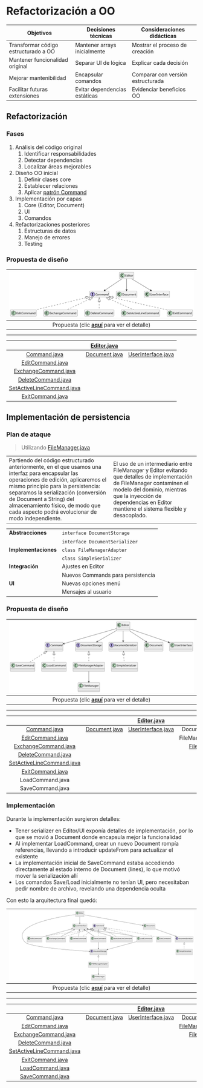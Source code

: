# Refactorización a OO

|Objetivos|Decisiones técnicas|Consideraciones didácticas|
|-|-|-|
|Transformar código estructurado a OO|Mantener arrays inicialmente|Mostrar el proceso de creación
|Mantener funcionalidad original|Separar UI de lógica|Explicar cada decisión
|Mejorar mantenibilidad|Encapsular comandos|Comparar con versión estructurada
|Facilitar futuras extensiones|Evitar dependencias estáticas|Evidenciar beneficios OO

## Refactorización

### Fases

1. Análisis del código original
   1. Identificar responsabilidades
   1. Detectar dependencias
   1. Localizar áreas mejorables
2. Diseño OO inicial
   1. Definir clases core
   1. Establecer relaciones
   1. Aplicar [patrón Command](https://en.wikipedia.org/wiki/Command_pattern)
3. Implementación por capas
   1. Core (Editor, Document)
   1. UI
   1. Comandos
4. Refactorizaciones posteriores
   1. Estructuras de datos
   1. Manejo de errores
   1. Testing

### Propuesta de diseño

<div align=center>

|![](/images/documents/vPRG2/DdC-Base.svg)|
|:-:|
|Propuesta (clic [**aquí**](DdC-Detallado.md) para ver el detalle)|

---

||[Editor.java](/src/vPRG2/Editor.java)||
|:-:|:-:|:-:|
|[Command.java](/src/vPRG2/Command.java)|[Document.java](/src/vPRG2/Document.java)|[UserInterface.java](/src/vPRG2/UserInterface.java)|
|[EditCommand.java](/src/vPRG2/EditCommand.java)
|[ExchangeCommand.java](/src/vPRG2/ExchangeCommand.java)
|[DeleteCommand.java](/src/vPRG2/DeleteCommand.java)
|[SetActiveLineCommand.java](/src/vPRG2/SetActiveLineCommand.java)
|[ExitCommand.java](/src/vPRG2/ExitCommand.java)

</div>

## Implementación de persistencia

### Plan de ataque

> Utilizando [FileManager.java](/src/vPRG2/FileManager.java)

|||
|-|-|
|Partiendo del código estructurado anteriormente, en el que usamos una interfaz para encapsular las operaciones de edición, aplicaremos el mismo principio para la persistencia: separamos la serialización (conversión de Document a String) del almacenamiento físico, de modo que cada aspecto podrá evolucionar de modo independiente.|El uso de un intermediario entre FileManager y Editor evitando que detalles de implementación de FileManager contaminen el modelo del dominio, mientras que la inyección de dependencias en Editor mantiene el sistema flexible y desacoplado.|

<div align=center>

|||
|-|-|
|**Abstracciones**|`interface DocumentStorage`|
||`interface DocumentSerializer`|
|**Implementaciones**|`class FileManagerAdapter`|
||`class SimpleSerializer`|
|**Integración**|Ajustes en Editor|
||Nuevos Commands para persistencia|
|**UI**|Nuevas opciones menú|
||Mensajes al usuario|

</div>

### Propuesta de diseño

<div align=center>

|![](/images/documents/vPRG2/DdC-Base-v2-Simplificado.svg)|
|:-:|
|Propuesta (clic [**aquí**](DdC-Detallado-v2.md) para ver el detalle)|

---

|||[Editor.java](/src/vPRG2/Editor.java)|||
|:-:|:-:|:-:|:-:|:-:|
|[Command.java](/src/vPRG2/Command.java)|[Document.java](/src/vPRG2/Document.java)|[UserInterface.java](/src/vPRG2/UserInterface.java)|DocumentStorage|DocumentSerializer
|[EditCommand.java](/src/vPRG2/EditCommand.java)|||FileManagerAdapter|SimpleSerializer|
|[ExchangeCommand.java](/src/vPRG2/ExchangeCommand.java)|||[FileManager](/src/vPRG2/FileManager.java)||
|[DeleteCommand.java](/src/vPRG2/DeleteCommand.java)|||||
|[SetActiveLineCommand.java](/src/vPRG2/SetActiveLineCommand.java)|||||
|[ExitCommand.java](/src/vPRG2/ExitCommand.java)|||||
|LoadCommand.java
|SaveCommand.java

</div>

### Implementación

Durante la implementación surgieron detalles:

- Tener serializer en Editor/UI exponía detalles de implementación, por lo que se movió a Document donde encapsula mejor la funcionalidad
- Al implementar LoadCommand, crear un nuevo Document rompía referencias, llevando a introducir updateFrom para actualizar el existente
- La implementación inicial de SaveCommand estaba accediendo directamente al estado interno de Document (lines), lo que motivó mover la serialización allí
- Los comandos Save/Load inicialmente no tenían UI, pero necesitaban pedir nombre de archivo, revelando una dependencia oculta

Con esto la arquitectura final quedó:

<div align=center>

|![](/images/documents/vPRG2/DdC-Base-v3.svg)|
|:-:|
|Propuesta (clic [**aquí**](DdC-Detallado-v3.md) para ver el detalle)|

---

|||[Editor.java](/src/vPRG2/Editor.java)|||
|:-:|:-:|:-:|:-:|:-:|
|[Command.java](/src/vPRG2/Command.java)|[Document.java](/src/vPRG2/Document.java)|[UserInterface.java](/src/vPRG2/UserInterface.java)|[DocumentStorage](/src/vPRG2/DocumentStorage.java)|[DocumentSerializer](/src/vPRG2/DocumentSerializer.java)
|[EditCommand.java](/src/vPRG2/EditCommand.java)|||[FileManagerAdapter](/src/vPRG2/FileManagerAdapter.java)|[SimpleSerializer](/src/vPRG2/SimpleSerializer.java)|
|[ExchangeCommand.java](/src/vPRG2/ExchangeCommand.java)|||[FileManager](/src/vPRG2/FileManager.java)||
|[DeleteCommand.java](/src/vPRG2/DeleteCommand.java)|||||
|[SetActiveLineCommand.java](/src/vPRG2/SetActiveLineCommand.java)|||||
|[ExitCommand.java](/src/vPRG2/ExitCommand.java)|||||
|[LoadCommand.java](/src/vPRG2/LoadCommand.java)
|[SaveCommand.java](/src/vPRG2/SaveCommand.java)

</div>
